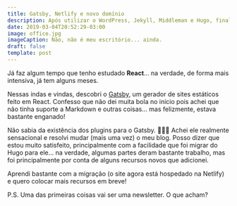 ```yaml
---
title: Gatsby, Netlify e novo domínio
description: Após utilizar o WordPress, Jekyll, Middleman e Hugo, finalmente encontrei um gerador de sites estáticos bom e que agora roda este blog.
date: 2019-03-04T20:52:29-03:00
image: office.jpg
imageCaption: Não, não é meu escritório... ainda.
draft: false
template: post
---
```


Já faz algum tempo que tenho estudado **React**... na verdade, de forma mais intensiva, já tem alguns meses.

Nessas indas e vindas, descobri o [Gatsby](https://www.gatsbyjs.org), um gerador de sites estáticos feito em React. Confesso que não dei muita bola no início pois achei que não tinha suporte a Markdown e outras coisas... mas felizmente, estava bastante enganado!

Não sabia da existência dos plugins para o Gatsby. 🤦🏽‍♂️ Achei ele realmente sensacional e resolvi mudar (mais uma vez) o meu blog. Posso dizer que estou muito satisfeito, principalmente com a facilidade que foi migrar do Hugo para ele... na verdade, algumas partes deram bastante trabalho, mas foi principalmente por conta de alguns recursos novos que adicionei.

Aprendi bastante com a migração (o site agora está hospedado na Netlify) e quero colocar mais recursos em breve!

P.S. Uma das primeiras coisas vai ser uma newsletter. O que acham?
